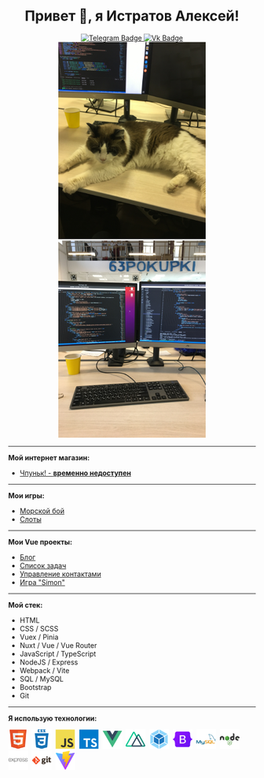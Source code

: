 <h1 align="center">
  Привет 👋, я Истратов Алексей!
</h1>

<div id="badges" align="center">
  <a href="https://t.me/alexey1848">
    <img src="https://img.shields.io/badge/telegram-gray?style=for-the-badge&logo=telegram&logoColor=white" alt="Telegram Badge"/>
  </a>
  <a href="https://vk.com/istratov_alexey">
    <img src="https://img.shields.io/badge/vk-blue?style=for-the-badge&logo=vk&logoColor=white" alt="Vk Badge"/>
  </a>
</div>

<div align="center">
  <img src="https://github.com/llilliillill/office/blob/master/image-26-06-22-05-51-5.jpeg" width="300" height="400" />
  <img src="https://github.com/llilliillill/office/blob/master/image-29-03-22-06-58.jpeg" width="300" height="400" />
</div>

***
**Мой интернет магазин:**
 - <a href="https://chpunk.ru/">Чпуньк! - <b>временно недоступен</b></a>

***
**Мои игры:**
 - <a href="https://llilliillill.github.io/sea-battle/">Морской бой</a>
 - <a href="https://llilliillill.github.io/slot/">Слоты</a>
***

**Мои Vue проекты:**
 - <a href="https://llilliillill.github.io/blog/">Блог</a>
 - <a href="https://llilliillill.github.io/nuxt-tasks/">Список задач</a>
 - <a href="https://llilliillill.github.io/contact-management/">Управление контактами</a>
 - <a href="https://llilliillill.github.io/simon/">Игра "Simon"</a>
 <!-- - <a href="https://llilliillill.github.io/vue-finance/">Финансы</a> -->

***
**Мой стек:**
  - HTML
  - CSS / SCSS
  - Vuex / Pinia
  - Nuxt / Vue / Vue Router
  - JavaScript / TypeScript
  - NodeJS / Express
  - Webpack / Vite
  - SQL / MySQL
  - Bootstrap
  - Git
***

**Я использую технологии:**

<div>
  <img src="https://github.com/devicons/devicon/blob/master/icons/html5/html5-original.svg" title="HTML5" alt="HTML" width="40" height="40"/>&nbsp;
  <img src="https://github.com/devicons/devicon/blob/master/icons/css3/css3-plain-wordmark.svg"  title="CSS3" alt="CSS" width="40" height="40"/>&nbsp;
  <img src="https://github.com/devicons/devicon/blob/master/icons/javascript/javascript-original.svg" title="JavaScript" alt="JavaScript" width="40" height="40"/>&nbsp;  
  <img src="https://github.com/devicons/devicon/blob/master/icons/typescript/typescript-plain.svg" title="TypeScript" alt="TypeScript" width="40" height="40"/>&nbsp;
  <img src="https://github.com/devicons/devicon/blob/master/icons/vuejs/vuejs-original.svg" title="Vue" alt="Vue" width="40" height="40"/>&nbsp;
  <img src="https://github.com/devicons/devicon/blob/master/icons/nuxtjs/nuxtjs-original.svg" title="Nuxt" alt="Nuxt" width="40" height="40"/>&nbsp;
  <img src="https://github.com/devicons/devicon/blob/master/icons/webpack/webpack-original.svg" title="Webpack" alt="Webpack" width="40" height="40"/>&nbsp;
  <img src="https://github.com/devicons/devicon/blob/master/icons/bootstrap/bootstrap-original.svg" title="Bootstrap" alt="Bootstrap" width="40" height="40"/>&nbsp;
  <img src="https://github.com/devicons/devicon/blob/master/icons/mysql/mysql-original-wordmark.svg" title="MySQL"  alt="MySQL" width="40" height="40"/>&nbsp;
  <img src="https://github.com/devicons/devicon/blob/master/icons/nodejs/nodejs-original-wordmark.svg" title="NodeJS" alt="NodeJS" width="40" height="40"/>&nbsp;
  <img src="https://github.com/devicons/devicon/blob/master/icons/express/express-original-wordmark.svg" title="ExpressJS" alt="ExpressJS" width="40" height="40"/>&nbsp;
  <img src="https://github.com/devicons/devicon/blob/master/icons/git/git-original-wordmark.svg" title="Git" **alt="Git" width="40" height="40"/>&nbsp;
  <img src="https://github.com/devicons/devicon/blob/master/icons/vitejs/vitejs-original.svg" title="Vite" **alt="Vite" width="40" height="40"/>&nbsp;
</div>

